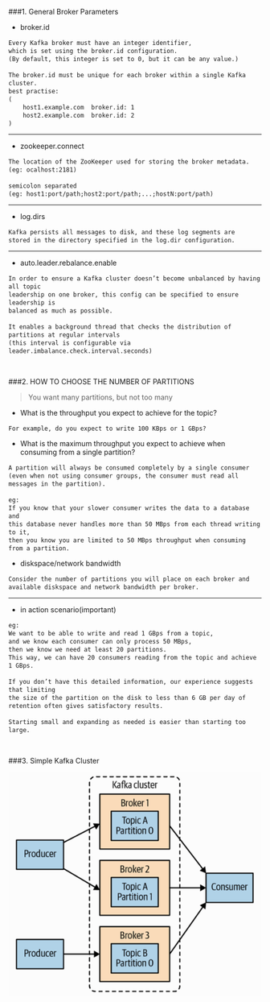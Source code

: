###1. General Broker Parameters

- broker.id

```
Every Kafka broker must have an integer identifier, 
which is set using the broker.id configuration.
(By default, this integer is set to 0, but it can be any value.)

The broker.id must be unique for each broker within a single Kafka cluster. 
best practise:
(
    host1.example.com  broker.id: 1
    host2.example.com  broker.id: 2 
)
```

<hr>

- zookeeper.connect

```
The location of the ZooKeeper used for storing the broker metadata.
(eg: ocalhost:2181)

semicolon separated
(eg: host1:port/path;host2:port/path;...;hostN:port/path)
```

<hr>

- log.dirs

```
Kafka persists all messages to disk, and these log segments are 
stored in the directory specified in the log.dir configuration. 
```

<hr>

- auto.leader.rebalance.enable

```
In order to ensure a Kafka cluster doesn’t become unbalanced by having all topic 
leadership on one broker, this config can be specified to ensure leadership is 
balanced as much as possible.

It enables a background thread that checks the distribution of partitions at regular intervals 
(this interval is configurable via leader.imbalance.check.interval.seconds)
```

&nbsp;

###2. HOW TO CHOOSE THE NUMBER OF PARTITIONS

>You want many partitions, but not too many

- What is the throughput you expect to achieve for the topic?

```
For example, do you expect to write 100 KBps or 1 GBps?
```

- What is the maximum throughput you expect to achieve when consuming from a single partition? 

```
A partition will always be consumed completely by a single consumer 
(even when not using consumer groups, the consumer must read all messages in the partition).

eg:
If you know that your slower consumer writes the data to a database and 
this database never handles more than 50 MBps from each thread writing to it, 
then you know you are limited to 50 MBps throughput when consuming from a partition.
```

- diskspace/network bandwidth
```
Consider the number of partitions you will place on each broker and 
available diskspace and network bandwidth per broker.
```


<hr>

- in action scenario(important)

```
eg:
We want to be able to write and read 1 GBps from a topic, 
and we know each consumer can only process 50 MBps, 
then we know we need at least 20 partitions. 
This way, we can have 20 consumers reading from the topic and achieve 1 GBps.

If you don’t have this detailed information, our experience suggests that limiting 
the size of the partition on the disk to less than 6 GB per day of 
retention often gives satisfactory results. 

Starting small and expanding as needed is easier than starting too large.
```

&nbsp;

###3. Simple Kafka Cluster

![img_2.png](img_2.png)


